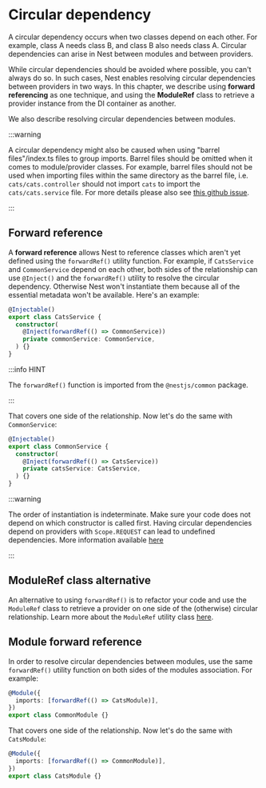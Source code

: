 # Circular dependency

A circular dependency occurs when two classes depend on each other. For example, class A needs class B, and class B also needs class A. Circular dependencies can arise in Nest between modules and between providers.

While circular dependencies should be avoided where possible, you can't always do so. In such cases, Nest enables resolving circular dependencies between providers in two ways. In this chapter, we describe using **forward referencing** as one technique, and using the **ModuleRef** class to retrieve a provider instance from the DI container as another.

We also describe resolving circular dependencies between modules.

:::warning

A circular dependency might also be caused when using "barrel files"/index.ts files to group imports. Barrel files should be omitted when it comes to module/provider classes. For example, barrel files should not be used when importing files within the same directory as the barrel file, i.e. `cats/cats.controller` should not import `cats` to import the `cats/cats.service` file. For more details please also see [this github issue](https://github.com/nestjs/nest/issues/1181#issuecomment-430197191).

:::

## Forward reference

A **forward reference** allows Nest to reference classes which aren't yet defined using the `forwardRef()` utility function. For example, if `CatsService` and `CommonService` depend on each other, both sides of the relationship can use `@Inject()` and the `forwardRef()` utility to resolve the circular dependency. Otherwise Nest won't instantiate them because all of the essential metadata won't be available. Here's an example:

```ts title="cats.service.ts"
@Injectable()
export class CatsService {
  constructor(
    @Inject(forwardRef(() => CommonService))
    private commonService: CommonService,
  ) {}
}
```

:::info HINT

The `forwardRef()` function is imported from the `@nestjs/common` package.

:::

That covers one side of the relationship. Now let's do the same with `CommonService`:

```ts title="common.service.ts"
@Injectable()
export class CommonService {
  constructor(
    @Inject(forwardRef(() => CatsService))
    private catsService: CatsService,
  ) {}
}
```

:::warning

The order of instantiation is indeterminate. Make sure your code does not depend on which constructor is called first. Having circular dependencies depend on providers with `Scope.REQUEST` can lead to undefined dependencies. More information available [here](https://github.com/nestjs/nest/issues/5778)

:::

## ModuleRef class alternative

An alternative to using `forwardRef()` is to refactor your code and use the `ModuleRef` class to retrieve a provider on one side of the (otherwise) circular relationship. Learn more about the `ModuleRef` utility class [here](./module-ref).

## Module forward reference

In order to resolve circular dependencies between modules, use the same `forwardRef()` utility function on both sides of the modules association. For example:

```ts title="common.module.ts"
@Module({
  imports: [forwardRef(() => CatsModule)],
})
export class CommonModule {}
```

That covers one side of the relationship. Now let's do the same with `CatsModule`:

```ts title="cats.module.ts"
@Module({
  imports: [forwardRef(() => CommonModule)],
})
export class CatsModule {}
```
